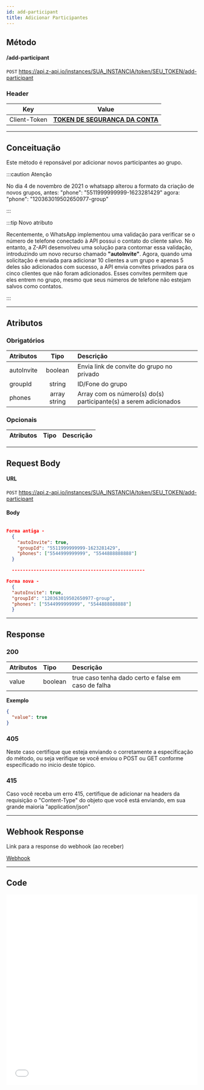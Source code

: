 ```yaml
---
id: add-participant
title: Adicionar Participantes
---
```


## Método

#### /add-participant

`POST` https://api.z-api.io/instances/SUA_INSTANCIA/token/SEU_TOKEN/add-participant

### Header

|      Key       |            Value            |
| :------------: |     :-----------------:     |
|  Client-Token  | **[TOKEN DE SEGURANÇA DA CONTA](../security/client-token)** |
---

## Conceituação

Este método é reponsável por adicionar novos participantes ao grupo.

:::caution Atenção

No dia 4 de novembro de 2021 o whatsapp alterou a formato da criação de novos grupos, antes: "phone": "5511999999999-1623281429" agora: "phone": "120363019502650977-group"

:::

:::tip Novo atributo

Recentemente, o WhatsApp implementou uma validação para verificar se o número de telefone conectado à API possui o contato do cliente salvo. No entanto, a Z-API desenvolveu uma solução para contornar essa validação, introduzindo um novo recurso chamado **"autoInvite"**. Agora, quando uma solicitação é enviada para adicionar 10 clientes a um grupo e apenas 5 deles são adicionados com sucesso, a API envia convites privados para os cinco clientes que não foram adicionados. Esses convites permitem que eles entrem no grupo, mesmo que seus números de telefone não estejam salvos como contatos.

:::

---

## Atributos

### Obrigatórios

| Atributos | Tipo | Descrição |
| :-- | :-: | :-- |
| autoInvite | boolean | Envia link de convite do grupo no privado |
| groupId | string | ID/Fone do grupo |
| phones | array string | Array com os número(s) do(s) participante(s) a serem adicionados |

### Opcionais

| Atributos | Tipo | Descrição |
| :-------- | :--: | :-------- |

---

## Request Body

#### URL

`POST` https://api.z-api.io/instances/SUA_INSTANCIA/token/SEU_TOKEN/add-participant

#### Body

```json

Forma antiga -
  {
    "autoInvite": true,
    "groupId": "5511999999999-1623281429",
    "phones": ["5544999999999", "5544888888888"]
  }

  -------------------------------------------------

Forma nova -
  {
  "autoInvite": true,
  "groupId": "120363019502650977-group",
  "phones": ["5544999999999", "5544888888888"]
  }

```

---

## Response

### 200

| Atributos | Tipo    | Descrição                                           |
| :-------- | :------ | :-------------------------------------------------- |
| value     | boolean | true caso tenha dado certo e false em caso de falha |

**Exemplo**

```json
{
  "value": true
}
```

### 405

Neste caso certifique que esteja enviando o corretamente a especificação do método, ou seja verifique se você enviou o POST ou GET conforme especificado no inicio deste tópico.

### 415

Caso você receba um erro 415, certifique de adicionar na headers da requisição o "Content-Type" do objeto que você está enviando, em sua grande maioria "application/json"

---

## Webhook Response

Link para a response do webhook (ao receber)

[Webhook](../webhooks/on-message-received#response)

---

## Code

<iframe src="//api.apiembed.com/?source=https://raw.githubusercontent.com/Z-API/z-api-docs/main/json-examples/add-participant.json&targets=all" frameborder="0" scrolling="no" width="100%" height="500px" seamless></iframe>
